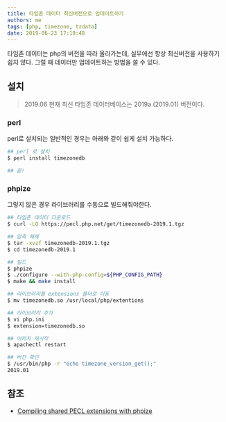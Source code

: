 ```yaml
---
title: 타임존 데이터 최신버전으로 업데이트하기
authors: me
tags: [php, timezone, tzdata]
date: 2019-06-23 17:19:48
---
```


타임존 데이터는 php의 버전을 따라 올라가는데, 실무에선 항상 최신버전을 사용하기 쉽지 않다.
그럴 때 데이터만 업데이트하는 방법을 쓸 수 있다.

## 설치

> 2019.06 현재 최신 타임존 데이터베이스는 2019a (2019.01) 버전이다.

### perl

perl로 설치되는 일반적인 경우는 아래와 같이 쉽게 설치 가능하다.

```bash
## perl 로 설치
$ perl install timezonedb

## 끝!
```

### phpize

그렇지 않은 경우 라이브러리를 수동으로 빌드해줘야한다.

```bash
## 타임존 데이터 다운로드
$ curl -LO https://pecl.php.net/get/timezonedb-2019.1.tgz

## 압축 해제
$ tar -xvzf timezonedb-2019.1.tgz
$ cd timezonedb-2019.1

## 빌드
$ phpize
$ ./configure --with-php-config=${PHP_CONFIG_PATH}
$ make && make install

## 라이브러리를 extensions 폴더로 이동
$ mv timezonedb.so /usr/local/php/extentions

## 라이브러리 추가
$ vi php.ini
$ extension=timezonedb.so

## 아파치 재시작
$ apachectl restart

## 버전 확인
$ /usr/bin/php -r "echo timezone_version_get();"
2019.01
```

## 참조

- [Compiling shared PECL extensions with phpize](http://docs.php.net/manual/en/install.pecl.phpize.php)
